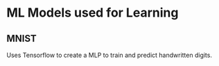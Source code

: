 # ML Models used for Learning

## MNIST
Uses Tensorflow to create a MLP to train and predict handwritten digits. 